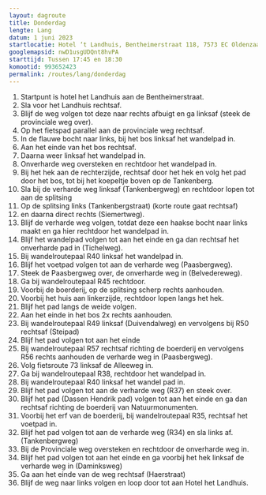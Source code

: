 ```yaml
---
layout: dagroute
title: Donderdag
lengte: Lang
datum: 1 juni 2023
startlocatie: Hotel ‘t Landhuis, Bentheimerstraat 118, 7573 EC Oldenzaal
googlemapsid: nwD1usgUDQnt8hvPA
starttijd: Tussen 17:45 en 18:30
komootid: 993652423
permalink: /routes/lang/donderdag
---
```


1.	Startpunt is hotel het Landhuis aan de Bentheimerstraat.
2.	Sla voor het Landhuis rechtsaf.
3.	Blijf de weg volgen tot deze naar rechts afbuigt en ga linksaf (steek de provinciale weg over).
4.	Op het fietspad parallel aan de provinciale weg rechtsaf.
5.	In de flauwe bocht naar links, bij het bos linksaf het wandelpad in.
6.	Aan het einde van het bos rechtsaf.
7.	Daarna weer linksaf het wandelpad in.
8.	Onverharde weg oversteken en rechtdoor het wandelpad in.
9.	Bij het hek aan de rechterzijde, rechtsaf door het hek en volg het pad door het bos, tot bij het 
koepeltje boven op de Tankenberg.
10.	Sla bij de verharde weg linksaf (Tankenbergweg) en rechtdoor lopen tot aan de splitsing 
11.	Op de splitsing links (Tankenbergstraat) (korte route gaat rechtsaf)
12.	en daarna direct rechts (Siemertweg).
13.	Blijf de verharde weg volgen, totdat deze een haakse bocht naar links maakt en ga hier rechtdoor 
het wandelpad in.
14.	Blijf het wandelpad volgen tot aan het einde en ga dan rechtsaf het onverharde pad in (Tichelweg).
15.	Bij wandelroutepaal R40 linksaf het wandelpad in. 
16.	Blijf het voetpad volgen tot aan de verharde weg (Paasbergweg).
17.	Steek de Paasbergweg over, de onverharde weg in (Belvedereweg).
18.	Ga bij wandelroutepaal R45 rechtdoor.
19.	Voorbij de boerderij, op de splitsing scherp rechts aanhouden.
20.	Voorbij het huis aan linkerzijde, rechtdoor lopen langs het hek.
21.	Blijf het pad langs de weide volgen.
22.	Aan het einde in het bos 2x rechts aanhouden.
23.	Bij wandelroutepaal R49 linksaf (Duivendalweg) en vervolgens bij  R50 rechtsaf (Steipad)
24.	Blijf het pad volgen tot aan het einde
25.	Bij wandelroutepaal R57 rechtsaf richting de boerderij en vervolgens R56 rechts aanhouden de     verharde weg in (Paasbergweg).
26.	Volg fietsroute 73 linksaf de Alleeweg in.
27.	Ga bij wandelroutepaal R38, rechtdoor  het wandelpad in.
28.	Bij wandelroutepaal R40 linksaf het wandel pad in. 
29.	Blijf het pad volgen tot aan de verharde weg (R37) en steek over. 
30.	Blijf het pad (Dassen Hendrik pad) volgen tot aan het einde en ga dan rechtsaf richting de boerderij 
van Natuurmonumenten.
31.	Voorbij het erf van de boerderij, bij wandelroutepaal R35, rechtsaf het voetpad in.
32.	Blijf het pad volgen tot aan de verharde weg (R34) en sla links af.  (Tankenbergweg)
33.	Bij de Provinciale weg oversteken en rechtdoor de onverharde weg in.
34.	Blijf het pad volgen tot aan het einde en ga voorbij het hek linksaf de verharde weg in (Daminksweg) 
35.	Ga aan het einde van de weg rechtsaf (Haerstraat) 
36.	Blijf de weg naar links volgen en loop door tot aan Hotel het Landhuis.